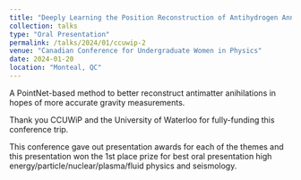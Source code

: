 ```yaml
---
title: "Deeply Learning the Position Reconstruction of Antihydrogen Annihilations in ALPHA-g"
collection: talks
type: "Oral Presentation"
permalink: /talks/2024/01/ccuwip-2
venue: "Canadian Conference for Undergraduate Women in Physics"
date: 2024-01-20
location: "Monteal, QC"
---
```


A PointNet-based method to better reconstruct antimatter anihilations in hopes of more accurate gravity measurements.

Thank you CCUWiP and the University of Waterloo for fully-funding this conference trip.

This conference gave out presentation awards for each of the themes and this presentation won the 1st place prize for best oral presentation high energy/particle/nuclear/plasma/fluid physics and seismology.
